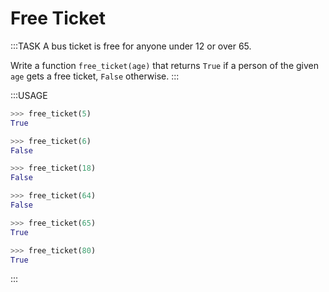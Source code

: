 # Free Ticket

:::TASK
A bus ticket is free for anyone under 12 or over 65.

Write a function `free_ticket(age)` that returns `True` if a person of the given `age` gets a free ticket, `False` otherwise.
:::

:::USAGE

```python
>>> free_ticket(5)
True

>>> free_ticket(6)
False

>>> free_ticket(18)
False

>>> free_ticket(64)
False

>>> free_ticket(65)
True

>>> free_ticket(80)
True
```

:::

